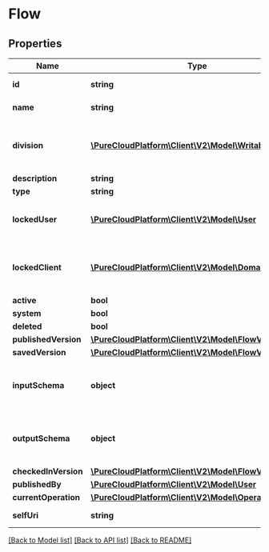 # Flow

## Properties
Name | Type | Description | Notes
------------ | ------------- | ------------- | -------------
**id** | **string** | The flow identifier | [optional] 
**name** | **string** | The flow name | 
**division** | [**\PureCloudPlatform\Client\V2\Model\WritableDivision**](WritableDivision.md) | The division to which this entity belongs. | [optional] 
**description** | **string** |  | [optional] 
**type** | **string** |  | [optional] 
**lockedUser** | [**\PureCloudPlatform\Client\V2\Model\User**](User.md) | User that has the flow locked. | [optional] 
**lockedClient** | [**\PureCloudPlatform\Client\V2\Model\DomainEntityRef**](DomainEntityRef.md) | OAuth client that has the flow locked. | [optional] 
**active** | **bool** |  | [optional] 
**system** | **bool** |  | [optional] 
**deleted** | **bool** |  | [optional] 
**publishedVersion** | [**\PureCloudPlatform\Client\V2\Model\FlowVersion**](FlowVersion.md) |  | [optional] 
**savedVersion** | [**\PureCloudPlatform\Client\V2\Model\FlowVersion**](FlowVersion.md) |  | [optional] 
**inputSchema** | **object** | json schema describing the inputs for the flow | [optional] 
**outputSchema** | **object** | json schema describing the outputs for the flow | [optional] 
**checkedInVersion** | [**\PureCloudPlatform\Client\V2\Model\FlowVersion**](FlowVersion.md) |  | [optional] 
**publishedBy** | [**\PureCloudPlatform\Client\V2\Model\User**](User.md) |  | [optional] 
**currentOperation** | [**\PureCloudPlatform\Client\V2\Model\Operation**](Operation.md) |  | [optional] 
**selfUri** | **string** | The URI for this object | [optional] 

[[Back to Model list]](../README.md#documentation-for-models) [[Back to API list]](../README.md#documentation-for-api-endpoints) [[Back to README]](../README.md)


